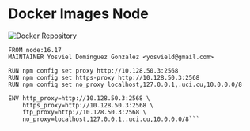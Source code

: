 Docker Images Node
========================
[![Docker Repository](https://github.com/yosvield/docker-images/actions/workflows/docker-image.yml/badge.svg?branch=node "Docker Repository")](https://hub.docker.com/repository/docker/yosvield/node/general)

```
FROM node:16.17
MAINTAINER Yosviel Dominguez Gonzalez <yosvield@gmail.com>

RUN npm config set proxy http://10.128.50.3:2568
RUN npm config set https-proxy http://10.128.50.3:2568
RUN npm config set no_proxy localhost,127.0.0.1,.uci.cu,10.0.0.0/8

ENV http_proxy=http://10.128.50.3:2568 \
    https_proxy=http://10.128.50.3:2568 \
    ftp_proxy=http://10.128.50.3:2568 \
    no_proxy=localhost,127.0.0.1,.uci.cu,10.0.0.0/8```
